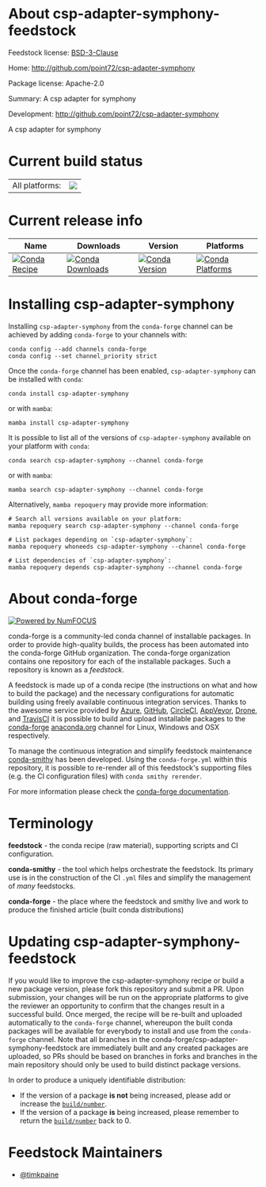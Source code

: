About csp-adapter-symphony-feedstock
====================================

Feedstock license: [BSD-3-Clause](https://github.com/conda-forge/csp-adapter-symphony-feedstock/blob/main/LICENSE.txt)

Home: http://github.com/point72/csp-adapter-symphony

Package license: Apache-2.0

Summary: A csp adapter for symphony

Development: http://github.com/point72/csp-adapter-symphony

A csp adapter for symphony

Current build status
====================


<table><tr><td>All platforms:</td>
    <td>
      <a href="https://dev.azure.com/conda-forge/feedstock-builds/_build/latest?definitionId=22733&branchName=main">
        <img src="https://dev.azure.com/conda-forge/feedstock-builds/_apis/build/status/csp-adapter-symphony-feedstock?branchName=main">
      </a>
    </td>
  </tr>
</table>

Current release info
====================

| Name | Downloads | Version | Platforms |
| --- | --- | --- | --- |
| [![Conda Recipe](https://img.shields.io/badge/recipe-csp--adapter--symphony-green.svg)](https://anaconda.org/conda-forge/csp-adapter-symphony) | [![Conda Downloads](https://img.shields.io/conda/dn/conda-forge/csp-adapter-symphony.svg)](https://anaconda.org/conda-forge/csp-adapter-symphony) | [![Conda Version](https://img.shields.io/conda/vn/conda-forge/csp-adapter-symphony.svg)](https://anaconda.org/conda-forge/csp-adapter-symphony) | [![Conda Platforms](https://img.shields.io/conda/pn/conda-forge/csp-adapter-symphony.svg)](https://anaconda.org/conda-forge/csp-adapter-symphony) |

Installing csp-adapter-symphony
===============================

Installing `csp-adapter-symphony` from the `conda-forge` channel can be achieved by adding `conda-forge` to your channels with:

```
conda config --add channels conda-forge
conda config --set channel_priority strict
```

Once the `conda-forge` channel has been enabled, `csp-adapter-symphony` can be installed with `conda`:

```
conda install csp-adapter-symphony
```

or with `mamba`:

```
mamba install csp-adapter-symphony
```

It is possible to list all of the versions of `csp-adapter-symphony` available on your platform with `conda`:

```
conda search csp-adapter-symphony --channel conda-forge
```

or with `mamba`:

```
mamba search csp-adapter-symphony --channel conda-forge
```

Alternatively, `mamba repoquery` may provide more information:

```
# Search all versions available on your platform:
mamba repoquery search csp-adapter-symphony --channel conda-forge

# List packages depending on `csp-adapter-symphony`:
mamba repoquery whoneeds csp-adapter-symphony --channel conda-forge

# List dependencies of `csp-adapter-symphony`:
mamba repoquery depends csp-adapter-symphony --channel conda-forge
```


About conda-forge
=================

[![Powered by
NumFOCUS](https://img.shields.io/badge/powered%20by-NumFOCUS-orange.svg?style=flat&colorA=E1523D&colorB=007D8A)](https://numfocus.org)

conda-forge is a community-led conda channel of installable packages.
In order to provide high-quality builds, the process has been automated into the
conda-forge GitHub organization. The conda-forge organization contains one repository
for each of the installable packages. Such a repository is known as a *feedstock*.

A feedstock is made up of a conda recipe (the instructions on what and how to build
the package) and the necessary configurations for automatic building using freely
available continuous integration services. Thanks to the awesome service provided by
[Azure](https://azure.microsoft.com/en-us/services/devops/), [GitHub](https://github.com/),
[CircleCI](https://circleci.com/), [AppVeyor](https://www.appveyor.com/),
[Drone](https://cloud.drone.io/welcome), and [TravisCI](https://travis-ci.com/)
it is possible to build and upload installable packages to the
[conda-forge](https://anaconda.org/conda-forge) [anaconda.org](https://anaconda.org/)
channel for Linux, Windows and OSX respectively.

To manage the continuous integration and simplify feedstock maintenance
[conda-smithy](https://github.com/conda-forge/conda-smithy) has been developed.
Using the ``conda-forge.yml`` within this repository, it is possible to re-render all of
this feedstock's supporting files (e.g. the CI configuration files) with ``conda smithy rerender``.

For more information please check the [conda-forge documentation](https://conda-forge.org/docs/).

Terminology
===========

**feedstock** - the conda recipe (raw material), supporting scripts and CI configuration.

**conda-smithy** - the tool which helps orchestrate the feedstock.
                   Its primary use is in the construction of the CI ``.yml`` files
                   and simplify the management of *many* feedstocks.

**conda-forge** - the place where the feedstock and smithy live and work to
                  produce the finished article (built conda distributions)


Updating csp-adapter-symphony-feedstock
=======================================

If you would like to improve the csp-adapter-symphony recipe or build a new
package version, please fork this repository and submit a PR. Upon submission,
your changes will be run on the appropriate platforms to give the reviewer an
opportunity to confirm that the changes result in a successful build. Once
merged, the recipe will be re-built and uploaded automatically to the
`conda-forge` channel, whereupon the built conda packages will be available for
everybody to install and use from the `conda-forge` channel.
Note that all branches in the conda-forge/csp-adapter-symphony-feedstock are
immediately built and any created packages are uploaded, so PRs should be based
on branches in forks and branches in the main repository should only be used to
build distinct package versions.

In order to produce a uniquely identifiable distribution:
 * If the version of a package **is not** being increased, please add or increase
   the [``build/number``](https://docs.conda.io/projects/conda-build/en/latest/resources/define-metadata.html#build-number-and-string).
 * If the version of a package **is** being increased, please remember to return
   the [``build/number``](https://docs.conda.io/projects/conda-build/en/latest/resources/define-metadata.html#build-number-and-string)
   back to 0.

Feedstock Maintainers
=====================

* [@timkpaine](https://github.com/timkpaine/)

